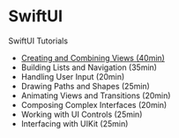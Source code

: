 # SwiftUI

SwiftUI Tutorials
* [Creating and Combining Views (40min)](https://developer.apple.com/tutorials/swiftui/creating-and-combining-views)
* Building Lists and Navigation (35min)
* Handling User Input (20min)
* Drawing Paths and Shapes (25min)
* Animating Views and Transitions (20min)
* Composing Complex Interfaces (20min)
* Working with UI Controls (25min)
* Interfacing with UIKit (25min)
